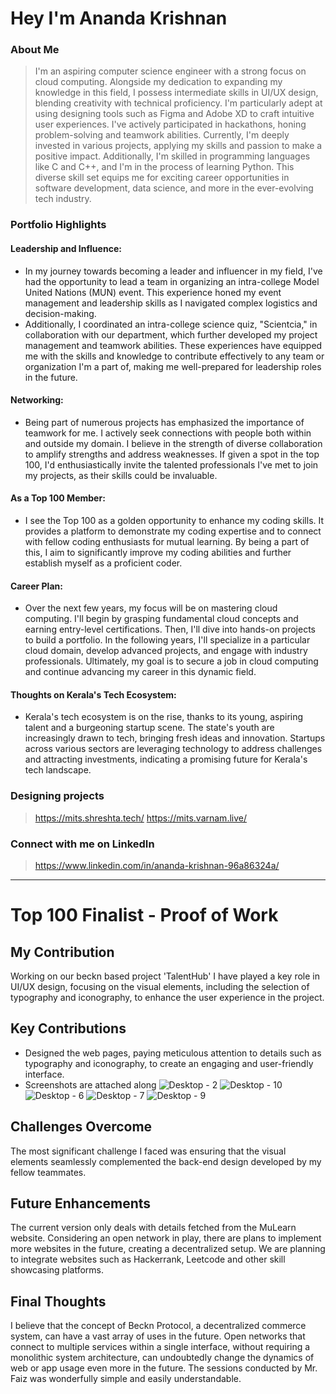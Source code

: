 # Hey I'm Ananda Krishnan

### About Me

> I'm an aspiring computer science engineer with a strong focus on cloud computing. Alongside my dedication to expanding my knowledge in this field, I possess intermediate skills in UI/UX design, blending creativity with technical proficiency. I'm particularly adept at using designing tools such as Figma and Adobe XD to craft intuitive user experiences. I've actively participated in hackathons, honing problem-solving and teamwork abilities. Currently, I'm deeply invested in various projects, applying my skills and passion to make a positive impact. Additionally, I'm skilled in programming languages like C and C++, and I'm in the process of learning Python. This diverse skill set equips me for exciting career opportunities in software development, data science, and more in the ever-evolving tech industry.


### Portfolio Highlights



#### Leadership and Influence:

- In my journey towards becoming a leader and influencer in my field, I've had the opportunity to lead a team in organizing an intra-college Model United Nations (MUN) event. This experience honed my event management and leadership skills as I navigated complex logistics and decision-making.
- Additionally, I coordinated an intra-college science quiz, "Scientcia," in collaboration with our department, which further developed my project management and teamwork abilities. These experiences have equipped me with the skills and knowledge to contribute effectively to any team or organization I'm a part of, making me well-prepared for leadership roles in the future.

#### Networking:

- Being part of numerous projects has emphasized the importance of teamwork for me. I actively seek connections with people both within and outside my domain. I believe in the strength of diverse collaboration to amplify strengths and address weaknesses. If given a spot in the top 100, I'd enthusiastically invite the talented professionals I've met to join my projects, as their skills could be invaluable.

#### As a Top 100 Member: 

- I see the Top 100 as a golden opportunity to enhance my coding skills. It provides a platform to demonstrate my coding expertise and to connect with fellow coding enthusiasts for mutual learning. By being a part of this, I aim to significantly improve my coding abilities and further establish myself as a proficient coder.

#### Career Plan: 

- Over the next few years, my focus will be on mastering cloud computing. I'll begin by grasping fundamental cloud concepts and earning entry-level certifications. Then, I'll dive into hands-on projects to build a portfolio. In the following years, I'll specialize in a particular cloud domain, develop advanced projects, and engage with industry professionals. Ultimately, my goal is to secure a job in cloud computing and continue advancing my career in this dynamic field.

#### Thoughts on Kerala's Tech Ecosystem: 

- Kerala's tech ecosystem is on the rise, thanks to its young, aspiring talent and a burgeoning startup scene. The state's youth are increasingly drawn to tech, bringing fresh ideas and innovation. Startups across various sectors are leveraging technology to address challenges and attracting investments, indicating a promising future for Kerala's tech landscape.

### Designing projects
 > https://mits.shreshta.tech/
 https://mits.varnam.live/
 
### Connect with me on LinkedIn
> https://www.linkedin.com/in/ananda-krishnan-96a86324a/
---

# Top 100 Finalist - Proof of Work

## My Contribution
Working on our beckn based project 'TalentHub' I have played a key role in UI/UX design, focusing on the visual elements, including the selection of typography and iconography, to enhance the user experience in the project.

## Key Contributions
- Designed the web pages, paying meticulous attention to details such as typography and iconography, to create an engaging and user-friendly interface.
- Screenshots are attached along
![Desktop - 2](https://github.com/insertyourusernamehere/Top-100-Coders/assets/114121995/3f233a4b-0c2e-4414-b675-758de11a3ce8)
![Desktop - 10](https://github.com/insertyourusernamehere/Top-100-Coders/assets/114121995/f635d49a-bc44-4e80-a482-297e21e2a9a0)
![Desktop - 6](https://github.com/insertyourusernamehere/Top-100-Coders/assets/114121995/1e5416ec-1d87-4bc3-b9e7-a2af9f2eee3d)
![Desktop - 7](https://github.com/insertyourusernamehere/Top-100-Coders/assets/114121995/60fa6e01-3c9e-425b-ae33-1cecd890da72)
![Desktop - 9](https://github.com/insertyourusernamehere/Top-100-Coders/assets/114121995/b5672806-f293-43f4-b43e-6a3b3a98ee43)


## Challenges Overcome
The most significant challenge I faced was ensuring that the visual elements seamlessly complemented the back-end design developed by my fellow teammates.

## Future Enhancements
The current version only deals with details fetched from the MuLearn website. Considering an open network in play, there are plans to implement more websites in the future, creating a decentralized setup. We are planning to integrate websites such as Hackerrank, Leetcode and other skill showcasing platforms.

## Final Thoughts
I believe that the concept of Beckn Protocol, a decentralized commerce system, can have a vast array of uses in the future. Open networks that connect to multiple services within a single interface, without requiring a monolithic system architecture, can undoubtedly change the dynamics of web or app usage even more in the future. The sessions conducted by Mr. Faiz was wonderfully simple and easily understandable.


